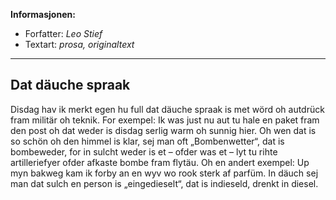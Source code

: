 **Informasjonen:**

- Forfatter: *Leo Stief*
- Textart: *prosa, originaltext*

---

## Dat däuche spraak

Disdag hav ik merkt egen hu full dat däuche spraak is met wörd oh autdrück fram militär oh teknik. For exempel: Ik was just nu aut tu hale en paket fram den post oh dat weder is disdag serlig warm oh sunnig hier. Oh wen dat is so schön oh den himmel is klar, sej man oft „Bombenwetter“, dat is bombeweder, for in sulcht weder is et – ofder was et – lyt tu rihte artilleriefyer ofder afkaste bombe fram flytäu. Oh en andert exempel: Up myn bakweg kam ik forby an en wyv wo rook sterk af parfüm. In däuch sej man dat sulch en person is „eingedieselt“, dat is indieseld, drenkt in diesel.
